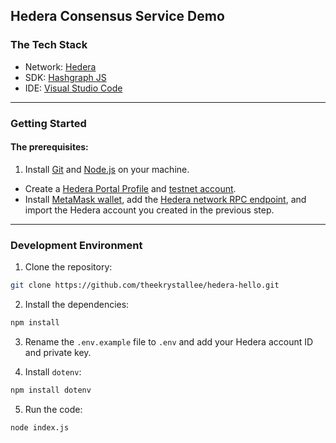 ## Hedera Consensus Service Demo

### The Tech Stack

- Network: [Hedera](https://hedera.com/)
- SDK: [Hashgraph JS](https://github.com/hashgraph/hedera-sdk-js)
- IDE: [Visual Studio Code](https://visualstudio.microsoft.com/downloads/)

---

### Getting Started

#### The prerequisites:

1. Install [Git](https://git-scm.com/downloads) and [Node.js](https://nodejs.org/en/download/) on your machine.

- Create a [Hedera Portal Profile](https://docs.hedera.com/guides/getting-started/introduction) and [testnet account](https://hedera.com/blog/create-accounts-with-ed25519-and-ecdsa-keys-from-the-hedera-portal).
- Install [MetaMask wallet](https://metamask.io/), add the [Hedera network RPC endpoint](https://hedera.com/blog/leveraging-ethereum-developer-tools-on-hedera#Import), and import the Hedera account you created in the previous step.

---

### Development Environment

1. Clone the repository:

```zsh
git clone https://github.com/theekrystallee/hedera-hello.git
```

2. Install the dependencies:

```zsh
npm install
```

3. Rename the `.env.example` file to `.env` and add your Hedera account ID and private key.

4. Install `dotenv`:

```zsh
npm install dotenv
```

5. Run the code:

```zsh
node index.js
```
